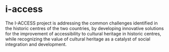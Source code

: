 # i-access
The I-ACCESS project is addressing the common challenges identified in the historic centres of the two countries, by developing innovative solutions for the improvement of accessibility to cultural heritage in historic centres, while recognizing the value of cultural heritage as a catalyst of social integration and development.
